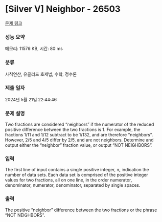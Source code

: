 # [Silver V] Neighbor - 26503 

[문제 링크](https://www.acmicpc.net/problem/26503) 

### 성능 요약

메모리: 11576 KB, 시간: 80 ms

### 분류

사칙연산, 유클리드 호제법, 수학, 정수론

### 제출 일자

2024년 5월 21일 22:44:46

### 문제 설명

<p>Two fractions are considered “neighbors” if the numerator of the reduced positive difference between the two fractions is 1. For example, the fractions 1/11 and 1/12 subtract to be 1/132, and are therefore “neighbors”. However, 2/5 and 4/5 differ by 2/5, and are not neighbors. Determine and output either the “neighbor” fraction value, or output “NOT NEIGHBORS”.</p>

### 입력 

 <p>The first line of input contains a single positive integer, n, indication the number of data sets. Each data set is comprised of the positive integer values for two fractions, all on one line, in the order numerator, denominator, numerator, denominator, separated by single spaces.</p>

### 출력 

 <p>The positive “neighbor” difference between the two fractions or the phrase “NOT NEIGHBORS”.</p>

